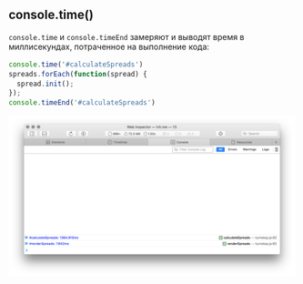 ## console.time()

`console.time` и `console.timeEnd` замеряют и выводят время в миллисекундах, потраченное на выполнение кода:

```javascript
console.time('#calculateSpreads')
spreads.forEach(function(spread) {
  spread.init();
});
console.timeEnd('#calculateSpreads')
```

<img src="assets/console-time-example.png" />
